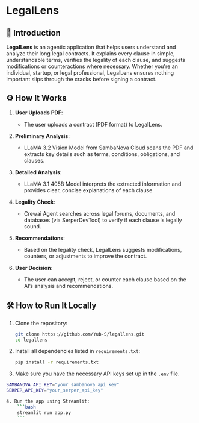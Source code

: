 # LegalLens

## 📝 Introduction
**LegalLens** is an agentic application that helps users understand and analyze their long legal contracts. It explains every clause in simple, understandable terms, verifies the legality of each clause, and suggests modifications or counteractions where necessary. Whether you're an individual, startup, or legal professional, LegalLens ensures nothing important slips through the cracks before signing a contract.

## ⚙️ How It Works

1. **User Uploads PDF**:
   - The user uploads a contract (PDF format) to LegalLens.
   
2. **Preliminary Analysis**:
   - LLaMA 3.2 Vision Model from SambaNova Cloud scans the PDF and extracts key details such as terms, conditions, obligations, and clauses.

3. **Detailed Analysis**:
   - LLaMA 3.1 405B Model interprets the extracted information and provides clear, concise explanations of each clause

4. **Legality Check**:
   - Crewai Agent searches across legal forums, documents, and databases (via SerperDevTool) to verify if each clause is legally sound.

5. **Recommendations**:
   - Based on the legality check, LegalLens suggests modifications, counters, or adjustments to improve the contract.


5. **User Decision**:
   - The user can accept, reject, or counter each clause based on the AI’s analysis and recommendations.

## 🛠️ How to Run It Locally

1. Clone the repository:
    ```bash
    git clone https://github.com/Yub-S/legallens.git
    cd legallens
    ```

2. Install all dependencies listed in `requirements.txt`:
    ```bash
    pip install -r requirements.txt
    ```

3. Make sure you have the necessary API keys set up in the `.env` file.

```bash
SAMBANOVA_API_KEY="your_sambanova_api_key"
SERPER_API_KEY="your_serper_api_key"

4. Run the app using Streamlit:
    ```bash
    streamlit run app.py
    ```


